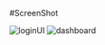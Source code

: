 #ScreenShot

![loginUI](https://github.com/user-attachments/assets/708481f0-07e8-4a31-8fd1-c0c88580c0e9)
![dashboard](https://github.com/user-attachments/assets/fef53ef6-7d2d-438c-8a67-8a7caf8a64e7)
